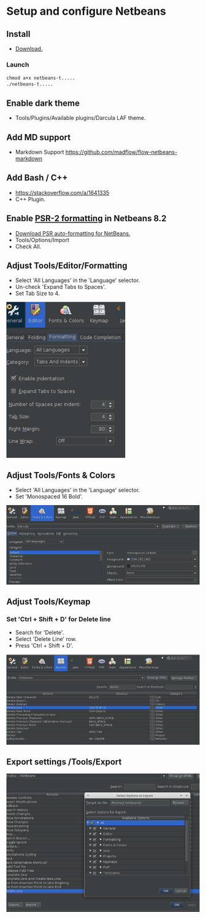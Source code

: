 # Setup and configure Netbeans

## Install

* [Download.](http://bits.netbeans.org/download/trunk/nightly/latest/)

### Launch

```shell
chmod a+x netbeans-t.....
./netbeans-t.....
```

## Enable dark theme
* Tools/Plugins/Available plugins/Darcula LAF theme.

## Add MD support
* Markdown Support https://github.com/madflow/flow-netbeans-markdown

## Add Bash / C++
* https://stackoverflow.com/a/1641335
* C++ Plugin.

## Enable [PSR-2 formatting](http://www.php-fig.org/psr/psr-2/) in Netbeans 8.2
* [Download PSR auto-formatting for NetBeans.](https://github.com/allebb/netbeans-psr-formatting#installation)
* Tools/Options/Import
* Check All.

## Adjust Tools/Editor/Formatting
* Select 'All Languages' in the 'Language' selector.
* Un-check 'Expand Tabs to Spaces'.
* Set Tab Size to 4.

![image](images/editor-formatting.png)

## Adjust Tools/Fonts & Colors
* Select 'All Languages' in the 'Language' selector.
* Set 'Monospaced 16 Bold'.

![image](images/fonts-and-colors.png)

## Adjust Tools/Keymap

### Set 'Ctrl + Shift + D' for Delete line
* Search for 'Delete'.
* Select 'Delete Line' row.
* Press 'Ctrl + Shift + D'.

![image](images/keymap.png)

## Export settings /Tools/Export
![image](images/export.png)

